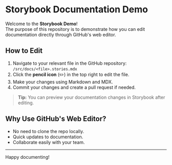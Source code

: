 # Storybook Documentation Demo

Welcome to the **Storybook Demo**!  
The purpose of this repository is to demonstrate how you can edit documentation directly through GitHub's web editor.

## How to Edit

1. Navigate to your relevant file in the GitHub repository:  
   `/src/docs/<file>.stories.mdx`
2. Click the **pencil icon** (✏️) in the top right to edit the file.
3. Make your changes using Markdown and MDX.
4. Commit your changes and create a pull request if needed.

> **Tip:** You can preview your documentation changes in Storybook after editing.

## Why Use GitHub's Web Editor?

- No need to clone the repo locally.
- Quick updates to documentation.
- Collaborate easily with your team.

---

Happy documenting!